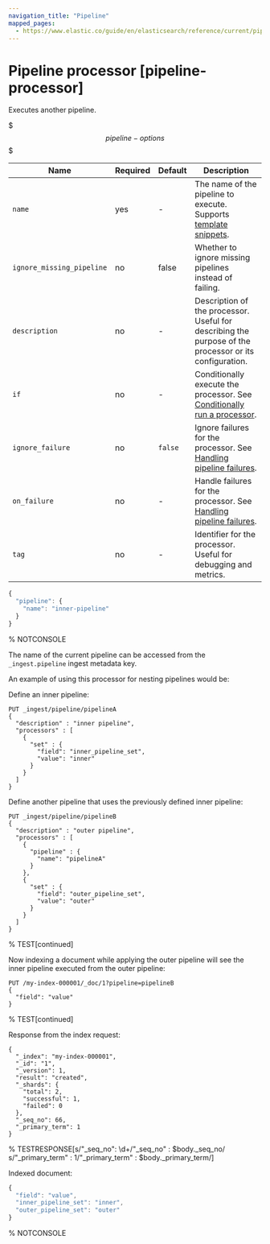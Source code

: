 ```yaml
---
navigation_title: "Pipeline"
mapped_pages:
  - https://www.elastic.co/guide/en/elasticsearch/reference/current/pipeline-processor.html
---
```


# Pipeline processor [pipeline-processor]


Executes another pipeline.

$$$pipeline-options$$$

| Name | Required | Default | Description |
| --- | --- | --- | --- |
| `name` | yes | - | The name of the pipeline to execute. Supports [template snippets](docs-content://manage-data/ingest/transform-enrich/ingest-pipelines.md#template-snippets). |
| `ignore_missing_pipeline` | no | false | Whether to ignore missing pipelines instead of failing. |
| `description` | no | - | Description of the processor. Useful for describing the purpose of the processor or its configuration. |
| `if` | no | - | Conditionally execute the processor. See [Conditionally run a processor](docs-content://manage-data/ingest/transform-enrich/ingest-pipelines.md#conditionally-run-processor). |
| `ignore_failure` | no | `false` | Ignore failures for the processor. See [Handling pipeline failures](docs-content://manage-data/ingest/transform-enrich/ingest-pipelines.md#handling-pipeline-failures). |
| `on_failure` | no | - | Handle failures for the processor. See [Handling pipeline failures](docs-content://manage-data/ingest/transform-enrich/ingest-pipelines.md#handling-pipeline-failures). |
| `tag` | no | - | Identifier for the processor. Useful for debugging and metrics. |

```js
{
  "pipeline": {
    "name": "inner-pipeline"
  }
}
```
%  NOTCONSOLE

The name of the current pipeline can be accessed from the `_ingest.pipeline` ingest metadata key.

An example of using this processor for nesting pipelines would be:

Define an inner pipeline:

```console
PUT _ingest/pipeline/pipelineA
{
  "description" : "inner pipeline",
  "processors" : [
    {
      "set" : {
        "field": "inner_pipeline_set",
        "value": "inner"
      }
    }
  ]
}
```

Define another pipeline that uses the previously defined inner pipeline:

```console
PUT _ingest/pipeline/pipelineB
{
  "description" : "outer pipeline",
  "processors" : [
    {
      "pipeline" : {
        "name": "pipelineA"
      }
    },
    {
      "set" : {
        "field": "outer_pipeline_set",
        "value": "outer"
      }
    }
  ]
}
```
%  TEST[continued]

Now indexing a document while applying the outer pipeline will see the inner pipeline executed from the outer pipeline:

```console
PUT /my-index-000001/_doc/1?pipeline=pipelineB
{
  "field": "value"
}
```
%  TEST[continued]

Response from the index request:

```console-result
{
  "_index": "my-index-000001",
  "_id": "1",
  "_version": 1,
  "result": "created",
  "_shards": {
    "total": 2,
    "successful": 1,
    "failed": 0
  },
  "_seq_no": 66,
  "_primary_term": 1
}
```
%  TESTRESPONSE[s/"_seq_no": \d+/"_seq_no" : $body._seq_no/ s/"_primary_term" : 1/"_primary_term" : $body._primary_term/]

Indexed document:

```js
{
  "field": "value",
  "inner_pipeline_set": "inner",
  "outer_pipeline_set": "outer"
}
```
%  NOTCONSOLE

